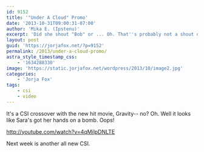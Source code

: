 ```yaml
---
id: 9152
title: '"Under A Cloud" Promo'
date: '2013-10-31T09:00:31-07:00'
author: 'Mika E. (Ipstenu)'
excerpt: 'Did she shout "Bob" or ... Oh. That''s probably not a shout out to Bob from ER, is it?'
layout: post
guid: 'https://jorjafox.net/?p=9152'
permalink: /2013/under-a-cloud-promo/
astra_style_timestamp_css:
    - '1634288330'
image: 'https://static.jorjafox.net/wordpress/2013/10/image2.jpg'
categories:
    - 'Jorja Fox'
tags:
    - csi
    - video
---
```


It's a CSI crossover with the new hit movie, Gravity-- no? Oh. Well it looks like Sara's got her hands on a bomb. Oops!

http://youtube.com/watch?v=4qMilpDNLTE

Next week is another all new CSI.
